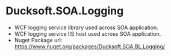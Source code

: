 # Ducksoft.SOA.Logging
- WCF logging service library used across SOA application.
- WCF logging service IIS host used across SOA application.
- Nuget Package url: https://www.nuget.org/packages/Ducksoft.SOA.BL.Logging/